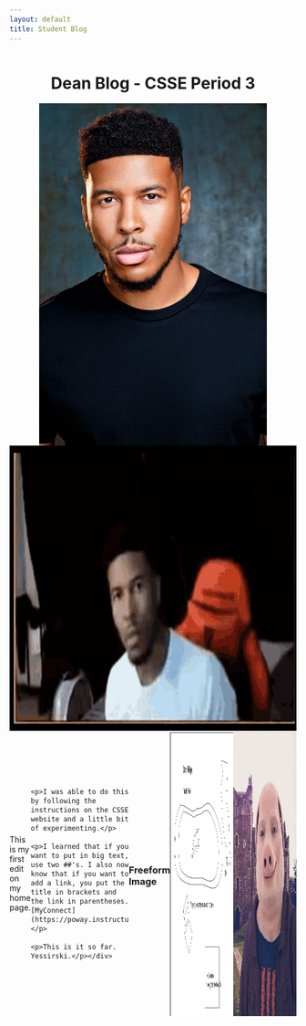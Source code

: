 ```yaml
---
layout: default
title: Student Blog
---
```


<div style="display: flex; justify-content: center; align-items: center;">
<h1>Dean Blog - CSSE Period 3</h1>
</div>

<div style="display: flex; justify-content: center; align-items: center;">
    <img src="images/ltg.jpg" alt="Freeform image" style="height: 600px; width: 400px;">
</div>

<div style="display: flex; justify-content: center; align-items: center;">
    <img src="images/ltg.gif" alt="Freeform image" style="height: 500px; width: 1000px;">
</div>

<div style="display: flex; justify-content: center; align-items: center;">
    <p>This is my first edit on my home page.</p>

    <p>I was able to do this by following the instructions on the CSSE website and a little bit of experimenting.</p>

    <p>I learned that if you want to put in big text, use two ##'s. I also now know that if you want to add a link, you put the title in brackets and the link in parentheses. [MyConnect](https://poway.instructure.com)</p>

    <p>This is it so far. Yessirski.</p></div>
<div style="display: flex; justify-content: center; align-items: center;"> 
<h3>Freeform Image</h3>
</div>

<div style="display: flex; justify-content: center; align-items: center;">
    <img src="images/Freeform image.jpg" alt="Freeform image" style="height: 500px; width: 1000px;">
</div>

<div style="display: flex; justify-content: center; align-items: center;">
    <img src="images/john pork.jpeg" alt="john pork" style="height: 500px; width: 1000px;">
</div>
